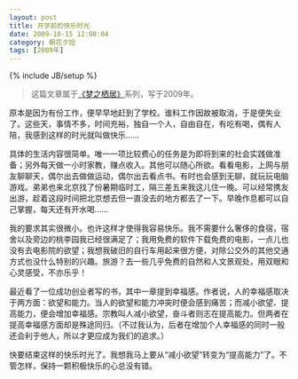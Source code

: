 ```yaml
---
layout: post
title: 开学前的快乐时光
date: 2009-10-15 12:00:04
category: 朝花夕拾
tags: [2009年]
---
```

{% include JB/setup %}

> 这篇文章属于[《梦之栖居》](/posts/where-the-dreams-reside/)系列，写于2009年。
	
<!--more-->

原本是因为有份工作，便早早地赶到了学校。谁料工作因故被取消，于是便失业了。这些天，事情不多，时间充裕，独自一个人，自由自在，有吃有喝，偶有人陪，我感到这样的时光就叫做快乐……

具体的生活内容很简单。唯一一项比较费心的任务是为即将到来的社会实践做准备；另外每天做一小时家教，赚点收入。其他可以随心所欲。看看电影，上网与朋友聊聊天，偶尔出去做做运动，偶尔出去看点书。有时也会感到无聊，就玩玩电脑游戏。弟弟也来北京找了份暑期临时工，隔三差五来我这儿住一晚。可以经常携友出游，趁着这段时间把北京想去但一直没去的地方都去了一下。早晚作息都可以自己掌握，每天还有开水喝……

我的要求其实很微小。也许这样才使得我容易快乐。我不需要什么奢侈的食宿，宿舍以及旁边的桃李园我已经很满足了；我用免费的软件下载免费的电影，一点儿也没有去电影院的欲望；我想我破旧的自行车用起来很方便，对除公交外的其他交通方式也没什么特别的兴趣。旅游？去一些几乎免费的自然和人文景观处，用双眼和心灵感受，不亦乐乎！

最近看了一位成功创业者写的书，其中一章提到幸福感。作者说，人的幸福感取决于两方面：欲望和能力。当人的欲望和能力冲突时便会感到痛苦；而减小欲望、提高能力，便会增加幸福感。宗教叫人减小欲望，奋斗者则志在提高能力。但两者在提高幸福感方面却是殊途同归。（不过我认为，后者在增加个人幸福感的同时一般还会利于他人，所以才更应成为我们的追求。）

快要结束这样的快乐时光了。我想我马上要从“减小欲望”转变为“提高能力”了。不管怎样，保持一颗积极快乐的心总没有错。